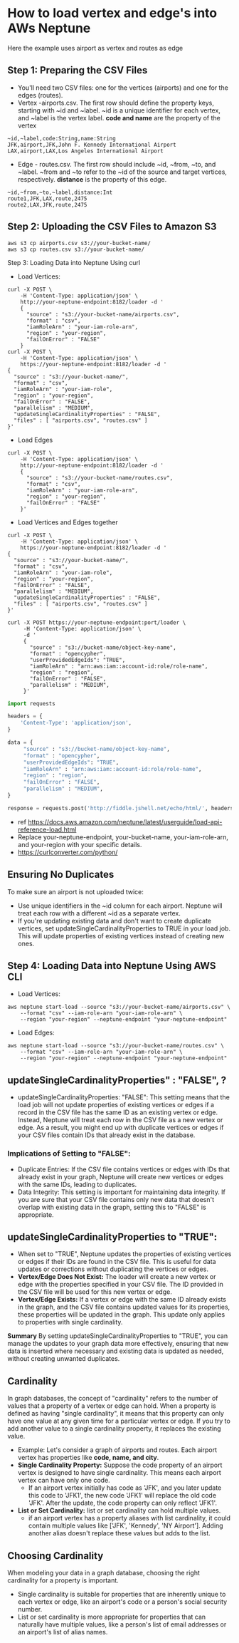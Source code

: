# How to load vertex and edge's into AWs Neptune
Here the example uses airport as vertex and routes as edge

## Step 1: Preparing the CSV Files
- You'll need two CSV files: one for the vertices (airports) and one for the edges (routes).
- Vertex -airports.csv. The first row should define the property keys, starting with ~id and ~label. ~id is a unique
  identifier for each vertex, and ~label is the vertex label. **code and name** are the property of the vertex
```csv
~id,~label,code:String,name:String
JFK,airport,JFK,John F. Kennedy International Airport
LAX,airport,LAX,Los Angeles International Airport
```
- Edge - routes.csv. The first row should include ~id, ~from, ~to, and ~label. ~from and ~to refer to the ~id of the
  source and target vertices, respectively. **distance** is the property of this edge.
```csv
~id,~from,~to,~label,distance:Int
route1,JFK,LAX,route,2475
route2,LAX,JFK,route,2475
```

## Step 2: Uploading the CSV Files to Amazon S3
```shell
aws s3 cp airports.csv s3://your-bucket-name/
aws s3 cp routes.csv s3://your-bucket-name/
```

Step 3: Loading Data into Neptune Using curl
- Load Vertices:
```shell
curl -X POST \
    -H 'Content-Type: application/json' \
    http://your-neptune-endpoint:8182/loader -d '
    {
      "source" : "s3://your-bucket-name/airports.csv",
      "format" : "csv",
      "iamRoleArn" : "your-iam-role-arn",
      "region" : "your-region",
      "failOnError" : "FALSE"
    }
curl -X POST \
    -H 'Content-Type: application/json' \
    https://your-neptune-endpoint:8182/loader -d '
{
  "source" : "s3://your-bucket-name/",
  "format" : "csv",
  "iamRoleArn" : "your-iam-role",
  "region" : "your-region",
  "failOnError" : "FALSE",
  "parallelism" : "MEDIUM",
  "updateSingleCardinalityProperties" : "FALSE",
  "files" : [ "airports.csv", "routes.csv" ]
}'    
```
- Load Edges
```shell
curl -X POST \
    -H 'Content-Type: application/json' \
    http://your-neptune-endpoint:8182/loader -d '
    {
      "source" : "s3://your-bucket-name/routes.csv",
      "format" : "csv",
      "iamRoleArn" : "your-iam-role-arn",
      "region" : "your-region",
      "failOnError" : "FALSE"
    }'
```
- Load Vertices and Edges together
```shell
curl -X POST \
    -H 'Content-Type: application/json' \
    https://your-neptune-endpoint:8182/loader -d '
{
  "source" : "s3://your-bucket-name/",
  "format" : "csv",
  "iamRoleArn" : "your-iam-role",
  "region" : "your-region",
  "failOnError" : "FALSE",
  "parallelism" : "MEDIUM",
  "updateSingleCardinalityProperties" : "FALSE",
  "files" : [ "airports.csv", "routes.csv" ]
}'

curl -X POST https://your-neptune-endpoint:port/loader \
     -H 'Content-Type: application/json' \
     -d '
     {
       "source" : "s3://bucket-name/object-key-name",
       "format" : "opencypher",
       "userProvidedEdgeIds": "TRUE",
       "iamRoleArn" : "arn:aws:iam::account-id:role/role-name",
       "region" : "region",
       "failOnError" : "FALSE",
       "parallelism" : "MEDIUM",
     }'

```
```python
import requests

headers = {
    'Content-Type': 'application/json',
}

data = {
     "source" : "s3://bucket-name/object-key-name",
     "format" : "opencypher",
     "userProvidedEdgeIds": "TRUE",
     "iamRoleArn" : "arn:aws:iam::account-id:role/role-name",
     "region" : "region",
     "failOnError" : "FALSE",
     "parallelism" : "MEDIUM",
}

response = requests.post('http://fiddle.jshell.net/echo/html/', headers=headers, data=data)
```

- ref https://docs.aws.amazon.com/neptune/latest/userguide/load-api-reference-load.html
- Replace your-neptune-endpoint, your-bucket-name, your-iam-role-arn, and your-region with your specific details.
- https://curlconverter.com/python/

## Ensuring No Duplicates
To make sure an airport is not uploaded twice:
- Use unique identifiers in the ~id column for each airport. Neptune will treat each row with a different ~id as a
  separate vertex.
- If you're updating existing data and don't want to create duplicate vertices, set updateSingleCardinalityProperties to
  TRUE in your load job. This will update properties of existing vertices instead of creating new ones.


## Step 4: Loading Data into Neptune Using AWS CLI

- Load Vertices:
```shell
aws neptune start-load --source "s3://your-bucket-name/airports.csv" \
    --format "csv" --iam-role-arn "your-iam-role-arn" \
    --region "your-region" --neptune-endpoint "your-neptune-endpoint"
```
- Load Edges:
```shell
aws neptune start-load --source "s3://your-bucket-name/routes.csv" \
    --format "csv" --iam-role-arn "your-iam-role-arn" \
    --region "your-region" --neptune-endpoint "your-neptune-endpoint"
```

## updateSingleCardinalityProperties" : "FALSE", ?
- updateSingleCardinalityProperties: "FALSE": This setting means that the load job will not update properties of
  existing vertices or edges if a record in the CSV file has the same ID as an existing vertex or edge. Instead, Neptune
  will treat each row in the CSV file as a new vertex or edge. As a result, you might end up with duplicate vertices or
  edges if your CSV files contain IDs that already exist in the database.
### Implications of Setting to "FALSE":
- Duplicate Entries: If the CSV file contains vertices or edges with IDs that already exist in your graph, Neptune will
  create new vertices or edges with the same IDs, leading to duplicates.
- Data Integrity: This setting is important for maintaining data integrity. If you are sure that your CSV file contains
  only new data that doesn't overlap with existing data in the graph, setting this to "FALSE" is appropriate.

## updateSingleCardinalityProperties to "TRUE":
- When set to "TRUE", Neptune updates the properties of existing vertices or edges if their IDs are found in the CSV
  file. This is useful for data updates or corrections without duplicating the vertices or edges.
- **Vertex/Edge Does Not Exist:** The loader will create a new vertex or edge with the properties specified in your CSV
  file. The ID provided in the CSV file will be used for this new vertex or edge.
- **Vertex/Edge Exists:** If a vertex or edge with the same ID already exists in the graph, and the CSV file contains
  updated values for its properties, these properties will be updated in the graph. This update only applies to
  properties with single cardinality.

**Summary**
By setting updateSingleCardinalityProperties to "TRUE", you can manage the updates to your graph data more effectively,
ensuring that new data is inserted where necessary and existing data is updated as needed, without creating unwanted
duplicates.

## Cardinality

In graph databases, the concept of "cardinality" refers to the number of values that a property of a vertex or edge can
hold. When a property is defined as having "single cardinality", it means that this property can only have one value at
any given time for a particular vertex or edge. If you try to add another value to a single cardinality property, it
replaces the existing value.
- Example: Let's consider a graph of airports and routes. Each airport vertex has properties like **code, name, and city**.
- **Single Cardinality Property:** Suppose the code property of an airport vertex is designed to have single
  cardinality. This means each airport vertex can have only one code.
  - If an airport vertex initially has code as 'JFK', and you later update this code to 'JFK1', the new code 'JFK1' will
    replace the old code 'JFK'. After the update, the code property can only reflect 'JFK1'.
- **List or Set Cardinality:** list or set cardinality can hold multiple values.
  - if an airport vertex has a property aliases with list cardinality, it could contain multiple values
    like ['JFK', 'Kennedy', 'NY Airport']. Adding another alias doesn't replace these values but adds to the list.

## Choosing Cardinality
When modeling your data in a graph database, choosing the right cardinality for a property is important. 
- Single cardinality is suitable for properties that are inherently unique to each vertex or edge, like an airport's
  code or a person's social security number.
- List or set cardinality is more appropriate for properties that can naturally have multiple values, like a person's
  list of email addresses or an airport's list of alias names.